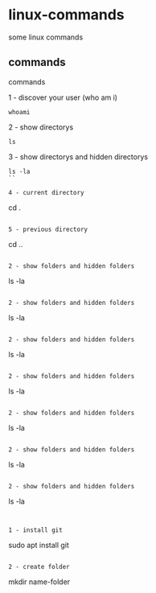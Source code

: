 # linux-commands
some linux commands

## commands
commands


1 - discover your user (who am i)
```
whoami
```

2 - show directorys
```
ls
```

3 - show directorys and hidden directorys
```
ls -la
``

4 - current directory
```
cd .
```

5 - previous directory
```
cd ..
```

2 - show folders and hidden folders
```
ls -la
```

2 - show folders and hidden folders
```
ls -la
```

2 - show folders and hidden folders
```
ls -la
```

2 - show folders and hidden folders
```
ls -la
```

2 - show folders and hidden folders
```
ls -la
```

2 - show folders and hidden folders
```
ls -la
```

2 - show folders and hidden folders
```
ls -la
```


1 - install git
```
sudo apt install git
```

2 - create folder
```
mkdir name-folder
```


